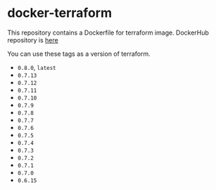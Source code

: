 # docker-terraform

This repository contains a Dockerfile for terraform image.
DockerHub repository is [here](https://hub.docker.com/r/shufo/terraform/)

You can use these tags as a version of terraform.

- `0.8.0`, `latest`
- `0.7.13`
- `0.7.12`
- `0.7.11`
- `0.7.10`
- `0.7.9`
- `0.7.8`
- `0.7.7`
- `0.7.6`
- `0.7.5`
- `0.7.4`
- `0.7.3`
- `0.7.2`
- `0.7.1`
- `0.7.0`
- `0.6.15`
